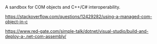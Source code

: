  
A sandbox for COM objects and C++/C# interoperability.

https://stackoverflow.com/questions/12429282/using-a-managed-com-object-in-c

https://www.red-gate.com/simple-talk/dotnet/visual-studio/build-and-deploy-a-.net-com-assembly/

 
